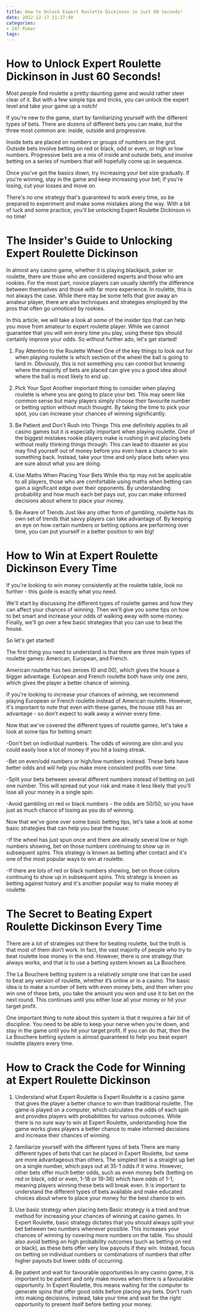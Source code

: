 ```yaml
---
title: How to Unlock Expert Roulette Dickinson in Just 60 Seconds!
date: 2022-12-17 11:37:48
categories:
- 247 Poker
tags:
---
```



#  How to Unlock Expert Roulette Dickinson in Just 60 Seconds!

Most people find roulette a pretty daunting game and would rather steer clear of it. But with a few simple tips and tricks, you can unlock the expert level and take your game up a notch!

If you're new to the game, start by familiarizing yourself with the different types of bets. There are dozens of different bets you can make, but the three most common are: inside, outside and progressive.

Inside bets are placed on numbers or groups of numbers on the grid. Outside bets involve betting on red or black, odd or even, or high or low numbers. Progressive bets are a mix of inside and outside bets, and involve betting on a series of numbers that will hopefully come up in sequence.

Once you've got the basics down, try increasing your bet size gradually. If you're winning, stay in the game and keep increasing your bet; if you're losing, cut your losses and move on.

There's no one strategy that's guaranteed to work every time, so be prepared to experiment and make some mistakes along the way. With a bit of luck and some practice, you'll be unlocking Expert Roulette Dickinson in no time!

#  The Insider's Guide to Unlocking Expert Roulette Dickinson 
In almost any casino game, whether it is playing blackjack, poker or roulette, there are those who are considered experts and those who are rookies. For the most part, novice players can usually identify the difference between themselves and those with far more experience. In roulette, this is not always the case. While there may be some tells that give away an amateur player, there are also techniques and strategies employed by the pros that often go unnoticed by rookies. 

In this article, we will take a look at some of the insider tips that can help you move from amateur to expert roulette player. While we cannot guarantee that you will win every time you play, using these tips should certainly improve your odds. So without further ado, let's get started! 

1) Pay Attention to the Roulette Wheel
One of the key things to look out for when playing roulette is which section of the wheel the ball is going to land in. Obviously, this is not something you can control but knowing where the majority of bets are placed can give you a good idea about where the ball is most likely to end up. 

2) Pick Your Spot
Another important thing to consider when playing roulette is where you are going to place your bet. This may seem like common sense but many players simply choose their favourite number or betting option without much thought. By taking the time to pick your spot, you can increase your chances of winning significantly. 

3) Be Patient and Don't Rush into Things
This one definitely applies to all casino games but it is especially important when playing roulette. One of the biggest mistakes rookie players make is rushing in and placing bets without really thinking things through. This can lead to disaster as you may find yourself out of money before you even have a chance to win something back. Instead, take your time and only place bets when you are sure about what you are doing. 

4) Use Maths When Placing Your Bets
While this tip may not be applicable to all players, those who are comfortable using maths when betting can gain a significant edge over their opponents. By understanding probability and how much each bet pays out, you can make informed decisions about where to place your money. 

5) Be Aware of Trends
Just like any other form of gambling, roulette has its own set of trends that savvy players can take advantage of. By keeping an eye on how certain numbers or betting options are performing over time, you can put yourself in a better position to win big!

#  How to Win at Expert Roulette Dickinson Every Time 

If you're looking to win money consistently at the roulette table, look no further - this guide is exactly what you need. 

We'll start by discussing the different types of roulette games and how they can affect your chances of winning. Then we'll give you some tips on how to bet smart and increase your odds of walking away with some money. Finally, we'll go over a few basic strategies that you can use to beat the house. 

So let's get started!

The first thing you need to understand is that there are three main types of roulette games: American, European, and French. 

American roulette has two zeroes (0 and 00), which gives the house a bigger advantage. European and French roulette both have only one zero, which gives the player a better chance of winning. 

If you're looking to increase your chances of winning, we recommend playing European or French roulette instead of American roulette. However, it's important to note that even with these games, the house still has an advantage - so don't expect to walk away a winner every time. 

Now that we've covered the different types of roulette games, let's take a look at some tips for betting smart: 

-Don't bet on individual numbers. The odds of winning are slim and you could easily lose a lot of money if you hit a losing streak. 

-Bet on even/odd numbers or high/low numbers instead. These bets have better odds and will help you make more consistent profits over time. 

-Split your bets between several different numbers instead of betting on just one number. This will spread out your risk and make it less likely that you'll lose all your money in a single spin. 

-Avoid gambling on red or black numbers - the odds are 50/50, so you have just as much chance of losing as you do of winning. 

Now that we've gone over some basic betting tips, let's take a look at some basic strategies that can help you beat the house: 

-If the wheel has just spun once and there are already several low or high numbers showing, bet on those numbers continuing to show up in subsequent spins. This strategy is known as betting after contact and it's one of the most popular ways to win at roulette. 

-If there are lots of red or black numbers showing, bet on those colors continuing to show up in subsequent spins. This strategy is known as betting against history and it's another popular way to make money at roulette.

#  The Secret to Beating Expert Roulette Dickinson Every Time 

There are a lot of strategies out there for beating roulette, but the truth is that most of them don’t work. In fact, the vast majority of people who try to beat roulette lose money in the end. However, there is one strategy that always works, and that is to use a betting system known as La Bouchere.

The La Bouchere betting system is a relatively simple one that can be used to beat any version of roulette, whether it’s online or in a casino. The basic idea is to make a number of bets with even money bets, and then when you win one of these bets, you take the amount you won and use it to bet on the next round. This continues until you either lose all your money or hit your target profit.

One important thing to note about this system is that it requires a fair bit of discipline. You need to be able to keep your nerve when you’re down, and stay in the game until you hit your target profit. If you can do that, then the La Bouchere betting system is almost guaranteed to help you beat expert roulette players every time.

#  How to Crack the Code for Winning at Expert Roulette Dickinson
1. Understand what Expert Roulette is
Expert Roulette is a casino game that gives the player a better chance to win than traditional roulette. The game is played on a computer, which calculates the odds of each spin and provides players with probabilities for various outcomes. While there is no sure way to win at Expert Roulette, understanding how the game works gives players a better chance to make informed decisions and increase their chances of winning.

2. familiarize yourself with the different types of bets
There are many different types of bets that can be placed in Expert Roulette, but some are more advantageous than others. The simplest bet is a straight up bet on a single number, which pays out at 35-1 odds if it wins. However, other bets offer much better odds, such as even money bets (betting on red or black, odd or even, 1-18 or 19-36) which have odds of 1-1, meaning players winning these bets will break even. It is important to understand the different types of bets available and make educated choices about where to place your money for the best chance to win.

3. Use basic strategy when placing bets
Basic strategy is a tried and true method for increasing your chances of winning at casino games. In Expert Roulette, basic strategy dictates that you should always split your bet between two numbers whenever possible. This increases your chances of winning by covering more numbers on the table. You should also avoid betting on high probability outcomes (such as betting on red or black), as these bets offer very low payouts if they win. Instead, focus on betting on individual numbers or combinations of numbers that offer higher payouts but lower odds of occurring.

4. Be patient and wait for favourable opportunities
In any casino game, it is important to be patient and only make moves when there is a favourable opportunity. In Expert Roulette, this means waiting for the computer to generate spins that offer good odds before placing any bets. Don’t rush into making decisions; instead, take your time and wait for the right opportunity to present itself before betting your money.